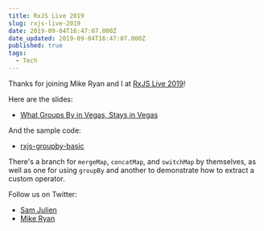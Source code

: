 ```yaml
---
title: RxJS Live 2019
slug: rxjs-live-2019
date: 2019-09-04T16:47:07.000Z
date_updated: 2019-09-04T16:47:07.000Z
published: true
tags:
  - Tech
---
```


Thanks for joining Mike Ryan and I at [RxJS Live 2019](https://www.rxjs.live/)!

Here are the slides:

- [What Groups By in Vegas, Stays in Vegas](https://speakerdeck.com/samjulien/what-groups-by-in-vegas-stays-in-vegas)

And the sample code:

- [rxjs-groupby-basic](https://github.com/samjulien/rxjs-groupby-basic)

There's a branch for `mergeMap`, `concatMap`, and `switchMap` by themselves, as well as one for using `groupBy` and another to demonstrate how to extract a custom operator.

Follow us on Twitter:

- [Sam Julien](https://twitter.com/samjulien)
- [Mike Ryan](https://twitter.com/MikeRyanDev)
